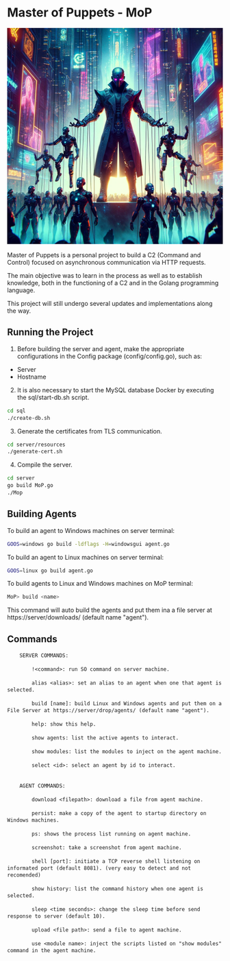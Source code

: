 # Master of Puppets - MoP

![Master of Puppets](https://raw.githubusercontent.com/h41stur/MoP/main/server/resources/master.png)

Master of Puppets is a personal project to build a C2 (Command and Control) focused on asynchronous communication via HTTP requests.

The main objective was to learn in the process as well as to establish knowledge, both in the functioning of a C2 and in the Golang programming language.

This project will still undergo several updates and implementations along the way.

## Running the Project

1. Before building the server and agent, make the appropriate configurations in the Config package (config/config.go), such as:

- Server
- Hostname

2. It is also necessary to start the MySQL database Docker by executing the sql/start-db.sh script.

```bash
cd sql
./create-db.sh
```

3. Generate the certificates from TLS communication.

```bash
cd server/resources
./generate-cert.sh
```

4. Compile the server.

```bash
cd server
go build MoP.go
./Mop
```


## Building Agents

To build an agent to Windows machines on server terminal:

```bash
GOOS=windows go build -ldflags -H=windowsgui agent.go
```

To build an agent to Linux machines on server terminal:

```bash
GOOS=linux go build agent.go
```

To build agents to Linux and Windows machines on MoP terminal:

```bash
MoP> build <name>
```

This command will auto build the agents and put them ina a file server at https://server/downloads/  (default name "agent").

## Commands

```
	SERVER COMMANDS:

		!<command>: run SO command on server machine.

		alias <alias>: set an alias to an agent when one that agent is selected.

		build [name]: build Linux and Windows agents and put them on a File Server at https://server/drop/agents/ (default name "agent").

		help: show this help.
	
		show agents: list the active agents to interact.

		show modules: list the modules to inject on the agent machine.
			
		select <id>: select an agent by id to interact.


	AGENT COMMANDS:

		download <filepath>: download a file from agent machine.

		persist: make a copy of the agent to startup directory on Windows machines.

		ps: shows the process list running on agent machine.

		screenshot: take a screenshot from agent machine.

		shell [port]: initiate a TCP reverse shell listening on informated port (default 8081). (very easy to detect and not recomended)

		show history: list the command history when one agent is selected.

		sleep <time seconds>: change the sleep time before send response to server (default 10).

		upload <file path>: send a file to agent machine.

		use <module name>: inject the scripts listed on "show modules" command in the agent machine.
```

